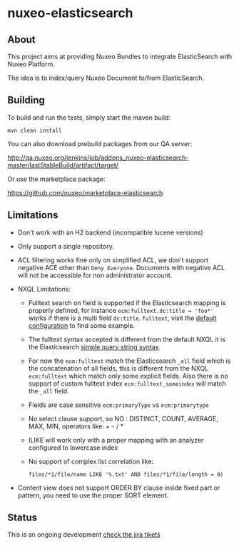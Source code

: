 nuxeo-elasticsearch
===================

## About

This project aims at providing Nuxeo Bundles to integrate
ElasticSearch with Nuxeo Platform.

The idea is to index/query Nuxeo Document to/from ElasticSearch.

## Building

To build and run the tests, simply start the maven build:

    mvn clean install

You can also download prebuild packages from our QA server:

http://qa.nuxeo.org/jenkins/job/addons_nuxeo-elasticsearch-master/lastStableBuild/artifact/target/

Or use the marketplace package:

https://github.com/nuxeo/marketplace-elasticsearch

## Limitations

- Don't work with an H2 backend (incompatible lucene versions)

- Only support a single repository.

- ACL filtering works fine only on simplified ACL, we don't support
  negative ACE other than `Deny Everyone`. Documents with negative ACL
  will not be accessible for non administrator account.

- NXQL Limitations:

  - Fulltext search on field is supported if the Elasticsearch mapping
	is properly defined, for instance `ecm:fulltext.dc:title = 'foo*'`
	works if there is a multi field `dc:title.fulltext`, visit the
	[default configuration](https://github.com/nuxeo/nuxeo-elasticsearch/blob/master/nuxeo-elasticsearch-core/src/main/resources/OSGI-INF/elasticsearch-default-index-contrib.xml)
	to find some example.
  - The fulltext syntax accepted is different from the default NXQL
    it is the Elasticsearch
    [simple query string syntax](http://www.elasticsearch.org/guide/en/elasticsearch/reference/current/query-dsl-simple-query-string-query.html#_simple_query_string_syntax).
  - For now the `ecm:fulltext` match the Elasticsearch `_all` field
    which is the concatenation of all fields, this is different from
    the NXQL `ecm:fulltext` which match only some explicit fields.
    Also there is no support of custom fulltext index
    `ecm:fulltext_someindex` will match the `_all` field.
  - Fields are case sensitive `ecm:primaryType` vs `ecm:primarytype`
  - No select clause support, so NO : DISTINCT, COUNT, AVERAGE, MAX,
    MIN, operators like: + - / *
  - ILIKE will work only with a proper mapping with an analyzer
    configured to lowercase index
  - No support of complex list correlation like:

        files/*1/file/name LIKE '%.txt' AND files/*1/file/length = 0)

- Content view does not support ORDER BY clause inside fixed part or
  pattern, you need to use the proper SORT element.


## Status

This is an ongoing development [check the jira tikets](https://jira.nuxeo.com/issues/?jql=project%20%3D%20NXP%20AND%20component%20%3D%20Elasticsearch%20AND%20Status%20!%3D%20%22Resolved%22%20ORDER%20BY%20updated%20DESC%2C%20priority%20DESC%2C%20created%20ASC)
